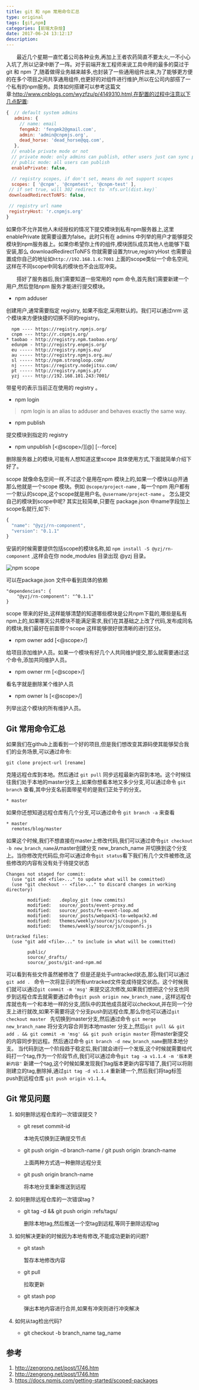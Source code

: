 ```yaml
---
title: git 和 npm 常用命令汇总
type: original
tags: [git,npm]
categories: [前端大杂烩]
date: 2017-06-24 13:12:17
description: 
---
```


　　最近几个星期一直忙着公司各种业务,再加上王者农药简直不要太火,一不小心入坑了,所以记录中断了一阵。对于前端开发工程师来说工具中用的最多的莫过于 git 和 npm 了,随着做得业务越来越多,也封装了一些通用组件出来,为了能够更方便的在多个项目之间共享通用组件,也更好的对组件进行维护,所以在公司内部搭了一个私有的npm服务。具体如何搭建可以参考这篇文章:http://www.cnblogs.com/wyzfzu/p/4149310.html,在配置的过程中注意以下几点配置:

```javascript
{  // default system admins
   admins: {
     // name: email
     fengmk2: 'fengmk2@gmail.com',
     admin: 'admin@cnpmjs.org',
     dead_horse: 'dead_horse@qq.com',
   },
  // enable private mode or not
  // private mode: only admins can publish, other users just can sync package from source npm
  // public mode: all users can publish
  enablePrivate: false,

  // registry scopes, if don't set, means do not support scopes
  scopes: [ '@cnpm', '@cnpmtest', '@cnpm-test' ],
 // if set true, will 302 redirect to `nfs.url(dist.key)`
 downloadRedirectToNFS: false,

 // registry url name
 registryHost: 'r.cnpmjs.org'
}
```

如果你不允许其他人未经授权的情况下提交模块到私有npm服务器上,这里enablePrivate 就需要设置为false。此时只有在 admins 中列举的用户才能够提交模块到npm服务器上。如果你希望你上传的组件,模块团队成员其他人也能够下载安装,那么 downloadRedirectToNFS 你就需要设置为true,registryHost 也需要设置成你自己的地址如``http://192.168.1.6:7001`` 上面的scope类似一个命名空间,这样在不同scope中同名的模块也不会出现冲突。


　　搭好了服务器后,我们需要知道一些常用的 npm 命令,首先我们需要新建一个用户,然后登陆npm 服务才能进行提交模块。

* npm adduser

创建用户,通常需要指定 registry, 如果不指定,采用默认的。我们可以通过nrm 这个模块来方便快捷的切换不同的registry。 

```
  npm ---- https://registry.npmjs.org/
  cnpm --- http://r.cnpmjs.org/
* taobao - http://registry.npm.taobao.org/
  edunpm - http://registry.enpmjs.org/
  eu ----- http://registry.npmjs.eu/
  au ----- http://registry.npmjs.org.au/
  sl ----- http://npm.strongloop.com/
  nj ----- https://registry.nodejitsu.com/
  pt ----- http://registry.npmjs.pt/
  yzj ---- http://192.168.101.243:7001/

```
带星号的表示当前正在使用的 registry 。

* npm login 

> npm login is an alias to adduser and behaves exactly the same way.
  
* npm publish 

提交模块到指定的 registry

* npm unpublish [<@scope>/]<pkg>[@<version>] [--force]

删除服务器上的模块,可能有人想知道这里scope 具体使用方式,下面就简单介绍下好了。

scope 就像命名空间一样,不过这个是用在npm 模块上的,如果一个模块以@开通那么他就是一个scope 模块。例如 ``@scope/project-name`` , 每一个npm 用户都有一个默认的scope,这个scope就是用户名, ``@username/project-name`` 。 怎么提交自己的模块到scope中呢?
其实比较简单,只要在 package.json 中name字段加上scope名就行,如下:

```javascript
{
  "name": "@yzj/rn-component",
  "version": "0.1.1"
}
```

安装的时候需要提供包括scope的模块名称,如 ``npm install -S @yzj/rn-component`` ,这样会在你 node_modules 目录出现 @yzj 目录。

![npm scope](http://rainypin.qiniudn.com/blog/images/npm-scope.png)

可以在package.json 文件中看到具体的依赖

```
"dependencies": {
    "@yzj/rn-component": "^0.1.1"
}
```

scope 带来的好处,这样能够清楚的知道哪些模块是公共npm下载的,哪些是私有npm上的,如果哪天公共模块不能满足需求,我们在其基础之上改了代码,发布成同名的模块,我们最好在前面带个scope 这样能够很好很清晰的进行区分。

* npm owner add <user> [<@scope>/]<pkg>
 
给项目添加维护人员。如果一个模块有好几个人共同维护提交,那么就需要通过这个命令,添加共同维护人员。

* npm owner rm <user> [<@scope>/]<pkg>
   
看名字就是删除某个维护人员

* npm owner ls [<@scope>/]<pkg> 

列举出这个模块的所有维护人员。


## Git 常用命令汇总

如果我们在github上面看到一个好的项目,但是我们想改变其源码使其能够契合我们的业务场景,可以通过命令:

``git clone project-url [rename]`` 

克隆远程仓库到本地。然后通过 ``git pull`` 同步远程最新内容到本地。这个时候往往我们处于本地的master分支上,如果你想看本地又多少分支,可以通过命令 ``git branch`` 查看,其中分支名前面带星号的是我们正处于的分支。

```
* master
```
如果你还想知道远程仓库有几个分支,可以通过命令 ``git branch -a`` 来查看

```
* master
  remotes/blog/master
```
如果这个时候,我们不想直接在master上修改代码,我们可以通过命令``git checkout  -b new_branch_name``从master创建分支 new_branch_name 并切换到这个分支上。当你修改完代码后,你可以通过命令``git status``看下我们有几个文件被修改,这些修改的内容有没有处于待提交状态

```
Changes not staged for commit:
  (use "git add <file>..." to update what will be committed)
  (use "git checkout -- <file>..." to discard changes in working directory)

        modified:   .deploy_git (new commits)
        modified:   source/_posts/event-proxy.md
        modified:   source/_posts/fe-event-loop.md
        modified:   source/_posts/webpack1-to-webpack2.md
        modified:   themes/weekly/source/js/coupon.js
        modified:   themes/weekly/source/js/couponfs.js

Untracked files:
  (use "git add <file>..." to include in what will be committed)

        public/
        source/_drafts/
        source/_posts/git-and-npm.md

```

可以看到有些文件虽然被修改了 但是还是处于untracked状态,那么我们可以通过``git add . `` 命令一次将显示的所有untracked文件变成待提交状态。这个时候我们就可以通过``git commit -m 'msg'`` 来提交这次修改,如果我们想把这个分支也同步到远程仓库去就需要通过命令``git push origin new_branch_name`` , 这样远程仓库就也有一个和本地一样的分支,团队中的其他成员就可以checkout,并在同一个分支上进行就改,如果不需要将这个分支push到远程仓库,那么你也可以通过``git checkout master `` 先切换到master分支,然后通过命令 ``git merge new_branch_name`` 将分支内容合并到本地master 分支上,然后``git pull && git add . && git commit -m 'msg' && git push origin master`` 将master新提交的内容同步到远程。然后通过命令 ``git branch -d new_branch_name``删除本地分支。 当代码到达一个阶段趋于稳定后,我们就会进行一个发版,这个时候就需要给代码打一个tag,作为一个阶段节点,我们可以通过命令``git tag -a v1.1.4 -m '版本更新内容'`` 新建一个tag,这个时候如果发现我们tag版本更新内容写错了,我们可以将刚刚建立的tag,删除掉,通过``git tag -d v1.1.4`` 重新建一个,然后我们将tag标签push到远程仓库 ``git push origin v1.1.4``。


## Git 常见问题 

1. 如何删除远程仓库的一次错误提交 ?
    
    * git reset commit-id 
     
        本地先切换到正确提交节点
    
    * git push origin -d branch-name / git push origin :branch-name 
        
        上面两种方式选一种删除远程分支
        
    * git push origin branch-name
        
        将本地分支重新推送到远程
    

2. 如何删除远程仓库的一次错误tag ?

    * git tag -d <tagname> && git push origin :refs/tags/<tagname>
     
        删除本地tag,然后推送一个空tag到远程,等同于删除远程tag


3. 如何解决更新的时候因为本地有修改,不能成功更新的问题?
    
    * git stash 
        
        暂存本地修改内容
    
    * git pull 
        
        拉取更新
    
    * git stash pop 
        
        弹出本地内容进行合并,如果有冲突则进行冲突解决

4. 如何从tag检出代码?
        
    * git checkout -b branch_name tag_name


## 参考 
1. http://zengrong.net/post/1746.htm
2. http://zengrong.net/post/1746.htm
3. https://docs.npmjs.com/getting-started/scoped-packages
